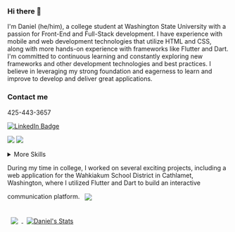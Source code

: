 ### Hi there 👋

I'm Daniel (he/him), a college student at Washington State University with a passion for Front-End and Full-Stack development. I have experience with mobile and web development technologies that utilize HTML and CSS, along with more hands-on experience with frameworks like Flutter and Dart. I'm committed to continuous learning and constantly exploring new frameworks and other development technologies and best practices. I believe in leveraging my strong foundation and eagerness to learn and improve to develop and deliver great applications.

### Contact me
425-443-3657

[![LinkedIn Badge](https://img.shields.io/badge/LinkedIn-Profile-informational?style=flat&logo=linkedin&logoColor=white&color=0D76A8)](https://www.linkedin.com/in/danielsemenko/)

 
 

![](https://img.shields.io/badge/Code-Dart-informational?style=flat&logo=dart&logoColor=white&color=4AB197)
![](https://img.shields.io/badge/Code-Flutter-informational?style=flat&logo=flutter&logoColor=white&color=4AB197)
<details>
<summary>More Skills</summary>
  
![](https://img.shields.io/badge/Style-CSS-informational?style=flat&logo=css3&logoColor=white&color=4AB197)
![](https://img.shields.io/badge/Style-HTML-informational?style=flat&logo=html-CSS&logoColor=white&color=4AB197)
![](https://img.shields.io/badge/Style-Sass-informational?style=flat&logo=Sass&logoColor=white&color=4AB197)
![](https://img.shields.io/badge/Style-Stylus-informational?style=flat&logo=Stylus&logoColor=white&color=4AB197)

</details>

During my time in college, I worked on several exciting projects, including a web application for the Wahkiakum School District in Cathlamet, Washington, where I utilized Flutter and Dart to build an interactive communication platform.
<a href="https://github.com/danielsemenko/danielsemenko">
  <img align="center" style="margin:1rem 0.5rem" src="https://github-readme-stats.vercel.app/api/pin/?username=danielsemenko&repo=danielsemenko&title_color=ffffff&text_color=c9cacc&icon_color=4AB197&bg_color=1A2B34" />
</a>


<a href="https://github.com/danielsemenko">
  <img align="center" style="margin:0.5rem" src="https://github-readme-stats.vercel.app/api/top-langs/?username=danielsemenko&hide=html,css&title_color=ffffff&text_color=c9cacc&icon_color=4AB197&bg_color=1A2B34" />
</a>

<a href="https://github.com/danielsemenko">
  <img align="center" style="margin:0.5rem" src="https://github-readme-stats.vercel.app/api?username=danielsemenko&show_icons=true&line_height=27&count_private=true&title_color=ffffff&text_color=c9cacc&icon_color=4AB097&bg_color=1A2B34" alt="Daniel's Stats" />
</a>

